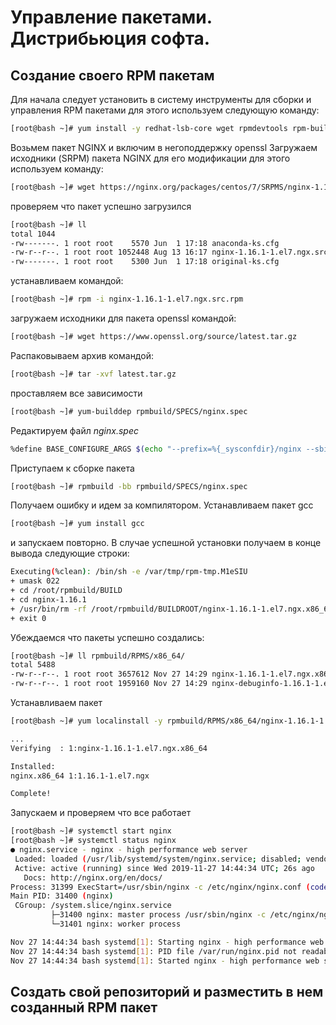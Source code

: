 # Управление пакетами. Дистрибьюция софта.
## Создание своего RPM пакетам

Для начала следует установить в систему инструменты для сборки и управления RPM пакетами для этого используем следующую команду:

```bash
[root@bash ~]# yum install -y redhat-lsb-core wget rpmdevtools rpm-build createrepo yum-utils
```

Возьмем пакет NGINX и включим в негоподдержку openssl
Загружаем исходники (SRPM) пакета NGINX для его модификации для этого используем команду:

 ```bash
 [root@bash ~]# wget https://nginx.org/packages/centos/7/SRPMS/nginx-1.16.1-1.el7.ngx.src.rpm
 ```

 проверяем что пакет успешно загрузился

 ```bash
 [root@bash ~]# ll
total 1044
-rw-------. 1 root root    5570 Jun  1 17:18 anaconda-ks.cfg
-rw-r--r--. 1 root root 1052448 Aug 13 16:17 nginx-1.16.1-1.el7.ngx.src.rpm
-rw-------. 1 root root    5300 Jun  1 17:18 original-ks.cfg
```

устанавливаем командой:

```bash
[root@bash ~]# rpm -i nginx-1.16.1-1.el7.ngx.src.rpm
```

загружаем исходники для пакета openssl командой:

```bash
[root@bash ~]# wget https://www.openssl.org/source/latest.tar.gz
```

Распаковываем архив командой:

```bash
[root@bash ~]# tar -xvf latest.tar.gz
```

проставляем все зависимости

```bash
[root@bash ~]# yum-builddep rpmbuild/SPECS/nginx.spec
```

Редактируем файл *nginx.spec*

```bash
%define BASE_CONFIGURE_ARGS $(echo "--prefix=%{_sysconfdir}/nginx --sbin-path=%{_sbindir}/nginx --modules-path=%{_libdir}/nginx/modules --conf-path=%{_sysconfdir}/nginx/nginx.conf --error-log-path=%{_localstatedir}/log/nginx/error.log --http-log-path=%{_localstatedir}/log/nginx/access.log --pid-path=%{_localstatedir}/run/nginx.pid --lock-path=%{_localstatedir}/run/nginx.lock --http-client-body-temp-path=%{_localstatedir}/cache/nginx/client_temp --http-proxy-temp-path=%{_localstatedir}/cache/nginx/proxy_temp --http-fastcgi-temp-path=%{_localstatedir}/cache/nginx/fastcgi_temp --http-uwsgi-temp-path=%{_localstatedir}/cache/nginx/uwsgi_temp --http-scgi-temp-path=%{_localstatedir}/cache/nginx/scgi_temp --user=%{nginx_user} --group=%{nginx_group} --with-compat --with-file-aio --with-threads --with-http_addition_module --with-http_auth_request_module --with-http_dav_module --with-http_flv_module --with-http_gunzip_module --with-http_gzip_static_module --with-http_mp4_module --with-http_random_index_module --with-http_realip_module --with-http_secure_link_module --with-http_slice_module --with-http_ssl_module --with-http_stub_status_module --with-http_sub_module --with-http_v2_module --with-mail --with-mail_ssl_module --with-openssl=/root/openssl-1.1.1d --with-stream --with-stream_realip_module --with-stream_ssl_module --with-stream_ssl_preread_module")
```

Приступаем к сборке пакета

```bash
[root@bash ~]# rpmbuild -bb rpmbuild/SPECS/nginx.spec
```

Получаем ошибку и идем за компилятором. Устанавливаем пакет gcc

```bash
[root@bash ~]# yum install gcc
```

и запускаем повторно. В случае успешной установки получаем в конце вывода следующие строки:

```bash
Executing(%clean): /bin/sh -e /var/tmp/rpm-tmp.M1eSIU
+ umask 022
+ cd /root/rpmbuild/BUILD
+ cd nginx-1.16.1
+ /usr/bin/rm -rf /root/rpmbuild/BUILDROOT/nginx-1.16.1-1.el7.ngx.x86_64
+ exit 0
```

Убеждаемся что пакеты успешно создались:

```bash
[root@bash ~]# ll rpmbuild/RPMS/x86_64/
total 5488
-rw-r--r--. 1 root root 3657612 Nov 27 14:29 nginx-1.16.1-1.el7.ngx.x86_64.rpm
-rw-r--r--. 1 root root 1959160 Nov 27 14:29 nginx-debuginfo-1.16.1-1.el7.ngx.x86_64.rpm
```

Устанавливаем пакет

```bash
[root@bash ~]# yum localinstall -y rpmbuild/RPMS/x86_64/nginx-1.16.1-1.el7.ngx.x86_64.rpm

...
Verifying  : 1:nginx-1.16.1-1.el7.ngx.x86_64                                                                      1/1

Installed:
nginx.x86_64 1:1.16.1-1.el7.ngx

Complete!
```

Запускаем и проверяем что все работает

```bash
[root@bash ~]# systemctl start nginx
[root@bash ~]# systemctl status nginx
● nginx.service - nginx - high performance web server
 Loaded: loaded (/usr/lib/systemd/system/nginx.service; disabled; vendor preset: disabled)
 Active: active (running) since Wed 2019-11-27 14:44:34 UTC; 26s ago
   Docs: http://nginx.org/en/docs/
Process: 31399 ExecStart=/usr/sbin/nginx -c /etc/nginx/nginx.conf (code=exited, status=0/SUCCESS)
Main PID: 31400 (nginx)
 CGroup: /system.slice/nginx.service
         ├─31400 nginx: master process /usr/sbin/nginx -c /etc/nginx/nginx.conf
         └─31401 nginx: worker process

Nov 27 14:44:34 bash systemd[1]: Starting nginx - high performance web server...
Nov 27 14:44:34 bash systemd[1]: PID file /var/run/nginx.pid not readable (yet?) after start.
Nov 27 14:44:34 bash systemd[1]: Started nginx - high performance web server.
```

## Создать свой репозиторий и разместить в нем созданный RPM пакет
